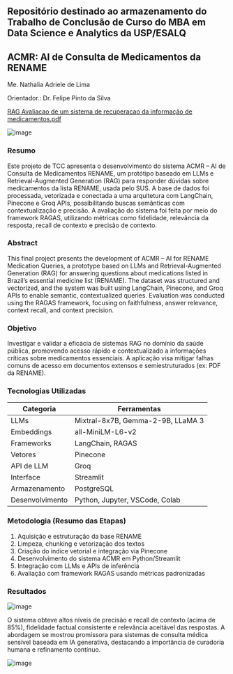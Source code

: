 ## Repositório destinado ao armazenamento do Trabalho de Conclusão de Curso do MBA em Data Science e Analytics da USP/ESALQ
## ACMR: AI de Consulta de Medicamentos da RENAME

Me. Nathalia Adriele de Lima

Orientador.: Dr. Felipe Pinto da Silva

[RAG Avaliacao de um sistema de recuperacao da informação de medicamentos.pdf](https://github.com/user-attachments/files/20104570/RAG.Avaliacao.de.um.sistema.de.recuperacao.da.informacao.de.medicamentos.pdf)

![image](https://github.com/user-attachments/assets/8ec12d96-d1ef-4a06-ab96-1d0644b9ee2a)


### Resumo

Este projeto de TCC apresenta o desenvolvimento do sistema ACMR – AI de Consulta de Medicamentos RENAME, um protótipo baseado em LLMs e Retrieval-Augmented Generation (RAG) para responder dúvidas sobre medicamentos da lista RENAME, usada pelo SUS. A base de dados foi processada, vetorizada e conectada a uma arquitetura com LangChain, Pinecone e Groq APIs, possibilitando buscas semânticas com contextualização e precisão. A avaliação do sistema foi feita por meio do framework RAGAS, utilizando métricas como fidelidade, relevância da resposta, recall de contexto e precisão de contexto.

### Abstract

This final project presents the development of ACMR – AI for RENAME Medication Queries, a prototype based on LLMs and Retrieval-Augmented Generation (RAG) for answering questions about medications listed in Brazil’s essential medicine list (RENAME). The dataset was structured and vectorized, and the system was built using LangChain, Pinecone, and Groq APIs to enable semantic, contextualized queries. Evaluation was conducted using the RAGAS framework, focusing on faithfulness, answer relevance, context recall, and context precision.

### Objetivo

Investigar e validar a eficácia de sistemas RAG no domínio da saúde pública, promovendo acesso rápido e contextualizado a informações críticas sobre medicamentos essenciais. A aplicação visa mitigar falhas comuns de acesso em documentos extensos e semiestruturados (ex: PDF da RENAME).

### Tecnologias Utilizadas

| Categoria       | Ferramentas                       |
| --------------- | --------------------------------- |
| LLMs            | Mixtral-8x7B, Gemma-2-9B, LLaMA 3 |
| Embeddings      | all-MiniLM-L6-v2                  |
| Frameworks      | LangChain, RAGAS                  |
| Vetores         | Pinecone                          |
| API de LLM      | Groq                              |
| Interface       | Streamlit                         |
| Armazenamento   | PostgreSQL                        |
| Desenvolvimento | Python, Jupyter, VSCode, Colab    |

### Metodologia (Resumo das Etapas)

1. Aquisição e estruturação da base RENAME
2. Limpeza, chunking e vetorização dos textos
3. Criação do índice vetorial e integração via Pinecone
4. Desenvolvimento do sistema ACMR em Python/Streamlit
5. Integração com LLMs e APIs de inferência
6. Avaliação com framework RAGAS usando métricas padronizadas

### Resultados

![image](https://github.com/user-attachments/assets/e1dd42db-e2b6-4910-a3b2-7e545fb949e5)

O sistema obteve altos níveis de precisão e recall de contexto (acima de 85%), fidelidade factual consistente e relevância aceitável das respostas. A abordagem se mostrou promissora para sistemas de consulta médica sensível baseada em IA generativa, destacando a importância de curadoria humana e refinamento contínuo.

![image](https://github.com/user-attachments/assets/6dc476ff-8be9-442c-94e4-05e596374197)


